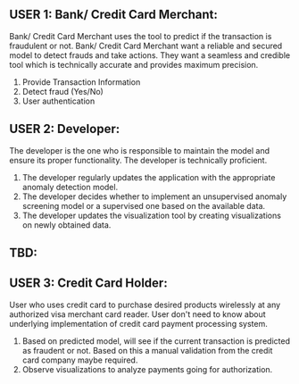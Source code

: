 ## USER 1: Bank/ Credit Card Merchant:

Bank/ Credit Card Merchant uses the tool to predict if the transaction is fraudulent or not. Bank/ Credit Card Merchant want a reliable and secured model to detect frauds and take actions. They want a seamless and credible tool which is technically accurate and provides maximum precision.

1. Provide Transaction Information
2. Detect fraud (Yes/No)
3. User authentication

## USER 2: Developer:

The developer is the one who is responsible to maintain the model and ensure its proper functionality. The developer is technically proficient. 

1. The developer regularly updates the application with the appropriate anomaly detection model.
2. The developer decides whether to implement an unsupervised anomaly screening model or a supervised one based on the available data.
3. The developer updates the visualization tool by creating visualizations on newly obtained data.

## TBD:

## USER 3: Credit Card Holder:

User who uses credit card to purchase desired products wirelessly at any authorized visa merchant card reader. User don't need to know about underlying implementation of credit card payment processing system. 

1. Based on predicted model, will see if the current transaction is predicted as fraudent or not. Based on this a manual validation from the credit card company maybe required. 
2. Observe visualizations to analyze payments going for authorization.
